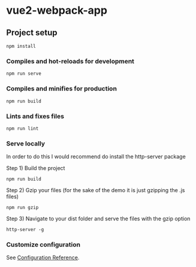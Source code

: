 # vue2-webpack-app

## Project setup
```
npm install
```

### Compiles and hot-reloads for development
```
npm run serve
```

### Compiles and minifies for production
```
npm run build
```

### Lints and fixes files
```
npm run lint
```

### Serve locally
In order to do this I would recommend do install the http-server package

Step 1) Build the project
```
npm run build
```

Step 2) Gzip your files (for the sake of the demo it is just gzipping the .js files)
```
npm run gzip
```

Step 3) Navigate to your dist folder and serve the files with the gzip option
```
http-server -g
```

### Customize configuration
See [Configuration Reference](https://cli.vuejs.org/config/).
